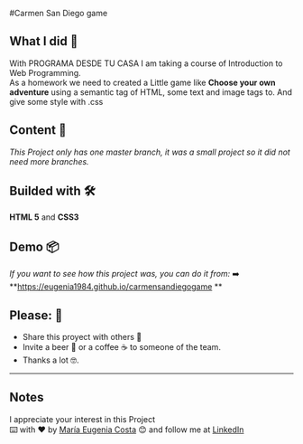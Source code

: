 #Carmen San Diego game
## What I did 🚀

With PROGRAMA DESDE TU CASA I am taking a course of Introduction to Web Programming. <br/>
As a homework we need to created a Little game like **Choose your own adventure** using a semantic tag of HTML, some text and image tags to. And give some style with .css 


## Content 🚀

_This Project only has one master branch, it was a small project so it did not need more branches._

## Builded with 🛠️

**HTML 5** and  **CSS3** 

## Demo 📦
_If you want to see how this project was, you can do it from:_
:arrow_right: **https://eugenia1984.github.io/carmensandiegogame **

## Please: 🎁

* Share this proyect with others 📢
* Invite a beer 🍺 or a coffee ☕  to someone of the team. 
* Thanks a lot 🤓.

---
## Notes
I appreciate your interest in this Project <br/>
⌨️ with ❤️ by [María Eugenia Costa](https://github.com/eugenia1984) 😊 and follow me at [LinkedIn]( http://www.linkedin.com/in/maríaeugeniacosta) 

